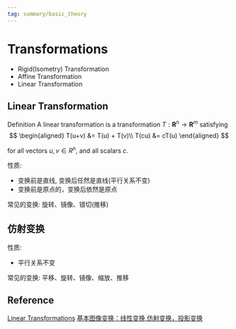 ```yaml
---
tag: summary/basic_theory
---
```

# Transformations
* Rigid(Isometry) Transformation
* Affine Transformation
* Linear Transformation

## Linear Transformation
Definition A linear transformation is a transformation $T: \mathbf{R}^n \to \mathbf{R}^m$ satisfying 
$$
\begin{aligned}
T(u+v) &= T(u) + T(v)\\
T(cu) &= cT(u)
\end{aligned}
$$

for all vectors $u,v \in R^n$, and all scalars $c$.

性质:
* 变换前是直线, 变换后任然是直线(平行关系不变)
* 变换前是原点的，变换后依然是原点

常见的变换: 旋转、镜像、错切(推移)

## 仿射变换
性质:
* 平行关系不变

常见的变换: 平移、旋转、镜像、缩放、推移

## Reference
[Linear Transformations](https://textbooks.math.gatech.edu/ila/linear-transformations.html)
[基本图像变换：线性变换,仿射变换，投影变换](https://blog.csdn.net/andylei777/article/details/78333817)